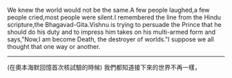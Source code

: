 We knew the world would not be the same.A few people laughed,a few people cried,most people were silent.I remembered the line from the Hindu scripture,the Bhagavad-Gita.Vishnu is trying to persuade the Prince that he should do his duty and to impress him takes on his multi-armed form and says,"Now,I am become Death, the destroyer of worlds."I suppose we all thought that one way or another.
- - - 
(在奧本海默回憶首次核試驗的時候)
我們都知道接下來的世界不再一樣，